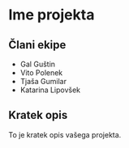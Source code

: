 # Ime projekta

## Člani ekipe
- Gal Guštin
- Vito Polenek
- Tjaša Gumilar
- Katarina Lipovšek

## Kratek opis
To je kratek opis vašega projekta.
